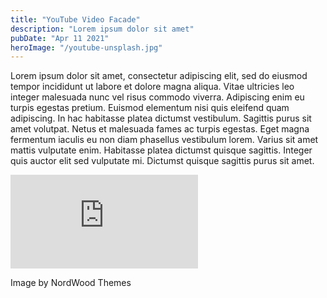 ```yaml
---
title: "YouTube Video Facade"
description: "Lorem ipsum dolor sit amet"
pubDate: "Apr 11 2021"
heroImage: "/youtube-unsplash.jpg"
---
```


Lorem ipsum dolor sit amet, consectetur adipiscing elit, sed do eiusmod tempor incididunt ut labore et dolore magna aliqua. Vitae ultricies leo integer malesuada nunc vel risus commodo viverra. Adipiscing enim eu turpis egestas pretium. Euismod elementum nisi quis eleifend quam adipiscing. In hac habitasse platea dictumst vestibulum. Sagittis purus sit amet volutpat. Netus et malesuada fames ac turpis egestas. Eget magna fermentum iaculis eu non diam phasellus vestibulum lorem. Varius sit amet mattis vulputate enim. Habitasse platea dictumst quisque sagittis. Integer quis auctor elit sed vulputate mi. Dictumst quisque sagittis purus sit amet.

<iframe class="w-full aspect-[4/3] lg:aspect-video" scrolling="no" title="Dialog controlled out animation" src="https://codepen.io/hubpork/embed/xxjmOQY?default-tab=html%2Cresult&editable=true&theme-id=light" frameborder="no" loading="lazy" allowtransparency="true" allowfullscreen="true">
  See the Pen <a href="https://codepen.io/hubpork/pen/xxjmOQY">
  Dialog controlled out animation</a> by Michel Maillard (<a href="https://codepen.io/hubpork">@hubpork</a>)
  on <a href="https://codepen.io">CodePen</a>.
</iframe>

Image by NordWood Themes
